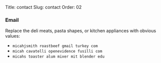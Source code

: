 Title: contact
Slug: contact
Order: 02

### Email

Replace the deli meats, pasta shapes, or kitchen appliances with obvious values:

- `micahjsmith roastbeef gmail turkey com`
- `micah cavatelli openevidence fusilli com`
- `micahs toaster alum mixer mit blender edu`

